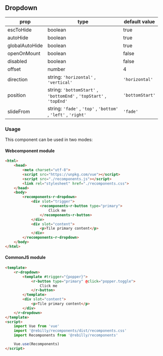 ## Dropdown

| prop           | type                                                                | default value   |
|--              | --                                                                  |               --|
| escToHide      | boolean                                                             | true            |
| autoHide       | boolean                                                             | true            |
| globalAutoHide | boolean                                                             | true            |
| openOnMount    | boolean                                                             | false           |
| disabled       | boolean                                                             | false           |
| offset         | number                                                              | 4               |
| direction      | string: `'horizontal'` , `'vertical'`                               | `'horizontal'`  |
| position       | string: `'bottomStart'` , `'bottomEnd'` , `'topStart'` , `'topEnd'` | `'bottomStart'` |
| slideFrom      | string: `'fade'` , `'top'` , `'bottom'` , `'left'` , `'right'`      | `'fade'`        |
  
### Usage

This component can be used in two modes:

#### Webcomponent module

```html
<html>
    <head>
        <meta charset="utf-8">
        <script src="https://unpkg.com/vue"></script>
        <script src="./recomponents.js"></script>
        <link rel="stylesheet" href="./recomponents.css">
    </head>
    <body>
        <recomponents-r-dropdown>
            <div slot="trigger">
                <recomponents-r-button type="primary">
                    Click me
                </recomponents-r-button>
            </div>
            <div slot="content">
                <p>Tile primary content</p>
            </div>
        </recomponents-r-dropdown>
    </body>
</html>

```

#### CommonJS module

```html
<template>
    <r-dropdown>
        <template #trigger="{popper}">
            <r-button type="primary" @click="popper.toggle">
                Click me
            </r-button>
        </template>
        <div slot="content">
            <p>Tile primary content</p>
        </div>
    </r-dropdown>
</template>
<script>
    import Vue from 'vue'
    import '@rebilly/recomponents/dist/recomponents.css'
    import Recomponents from '@rebilly/recomponents'

    Vue.use(Recomponents)
</script>
```